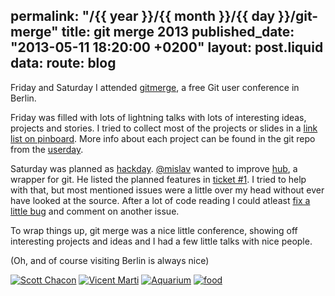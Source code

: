 permalink: "/{{ year }}/{{ month }}/{{ day }}/git-merge"
title: git merge 2013
published_date: "2013-05-11 18:20:00 +0200"
layout: post.liquid
data:
  route: blog
---
Friday and Saturday I attended [gitmerge][homepage], a free Git user conference
in Berlin.

Friday was filled with lots of lightning talks with lots of interesting ideas,
projects and stories. I tried to collect most of the projects or slides in a
[link list on pinboard][linklist]. More info about each project can be found in
the git repo from the [userday][].

Saturday was planned as [hackday][]. [@mislav][] wanted to improve [hub][], a
wrapper for git. He listed the planned features in [ticket #1][hubplan]. I
tried to help with that, but most mentioned issues were a little over my head
without ever have looked at the source. After a lot of code reading I could
atleast [fix a little bug][pr327] and comment on another issue.

To wrap things up, git merge was a nice little conference, showing off
interesting projects and ideas and I had a few little talks with nice people.

(Oh, and of course visiting Berlin is always nice)

[![Scott Chacon](//tmp.fnordig.de/gitmerge-2013/th-git-merge-1.jpg)](//tmp.fnordig.de/gitmerge-2013/git-merge-1.jpg)
[![Vicent Marti](//tmp.fnordig.de/gitmerge-2013/th-git-merge-2.jpg)](//tmp.fnordig.de/gitmerge-2013/git-merge-2.jpg)
[![Aquarium](//tmp.fnordig.de/gitmerge-2013/th-git-merge-3.jpg)](//tmp.fnordig.de/gitmerge-2013/git-merge-3.jpg)
[![food](//tmp.fnordig.de/gitmerge-2013/th-git-merge-4.jpg)](//tmp.fnordig.de/gitmerge-2013/git-merge-4.jpg)

[linklist]: https://pinboard.in/u:badboy/t:gitmerge/
[hackday]: https://github.com/git-merge/hack-day
[userday]: https://github.com/git-merge/user-day
[homepage]: http://git-merge.com/
[twitter]: https://twitter.com/badboy_
[hubplan]: https://github.com/git-merge/hack-day/issues/1
[hub]: https://github.com/defunkt/hub
[@mislav]: http://twitter.com/mislav
[pr327]: https://github.com/defunkt/hub/pull/327
